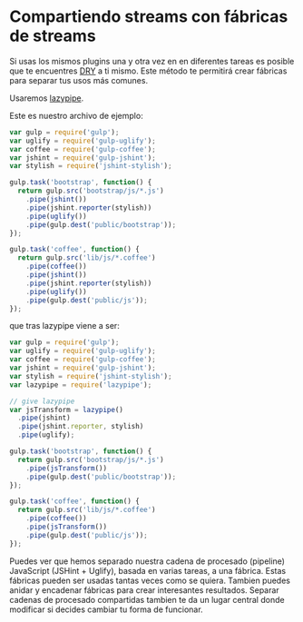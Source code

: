 # Compartiendo streams con fábricas de streams

Si usas los mismos plugins una y otra vez en en diferentes tareas es posible que te encuentres [DRY](http://es.wikipedia.org/wiki/No_te_repitas) a ti mismo. Este método te permitirá crear fábricas para separar tus usos más comunes.

Usaremos [lazypipe](https://github.com/OverZealous/lazypipe).

Este es nuestro archivo de ejemplo:

```js
var gulp = require('gulp');
var uglify = require('gulp-uglify');
var coffee = require('gulp-coffee');
var jshint = require('gulp-jshint');
var stylish = require('jshint-stylish');

gulp.task('bootstrap', function() {
  return gulp.src('bootstrap/js/*.js')
    .pipe(jshint())
    .pipe(jshint.reporter(stylish))
    .pipe(uglify())
    .pipe(gulp.dest('public/bootstrap'));
});

gulp.task('coffee', function() {
  return gulp.src('lib/js/*.coffee')
    .pipe(coffee())
    .pipe(jshint())
    .pipe(jshint.reporter(stylish))
    .pipe(uglify())
    .pipe(gulp.dest('public/js'));
});
```

que tras lazypipe viene a ser:

```js
var gulp = require('gulp');
var uglify = require('gulp-uglify');
var coffee = require('gulp-coffee');
var jshint = require('gulp-jshint');
var stylish = require('jshint-stylish');
var lazypipe = require('lazypipe');

// give lazypipe
var jsTransform = lazypipe()
  .pipe(jshint)
  .pipe(jshint.reporter, stylish)
  .pipe(uglify);

gulp.task('bootstrap', function() {
  return gulp.src('bootstrap/js/*.js')
    .pipe(jsTransform())
    .pipe(gulp.dest('public/bootstrap'));
});

gulp.task('coffee', function() {
  return gulp.src('lib/js/*.coffee')
    .pipe(coffee())
    .pipe(jsTransform())
    .pipe(gulp.dest('public/js'));
});
```

Puedes ver que hemos separado nuestra cadena de procesado (pipeline) JavaScript (JSHint + Uglify), basada en varias tareas, a una fábrica. Estas fábricas pueden ser usadas tantas veces como se quiera. Tambien puedes anidar y encadenar fábricas para crear interesantes resultados. Separar cadenas de procesado compartidas tambien te da un lugar central donde modificar si decides cambiar tu forma de funcionar.
